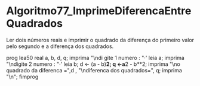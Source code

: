 # Algoritmo77_ImprimeDiferencaEntreQuadrados

Ler dois números reais e imprimir o quadrado da diferença do primeiro valor pelo
segundo e a diferença dos quadrados.

prog lea50
real a, b, d, q;
imprima "\ndi gite 1 numero : "·' leia a;
imprima "\ndigite 2 numero : "·' leia b;
d <- (a - b)**2;
q <-a**2 - b**2;
imprima "\no quadrado da diferenca =",d , "\ndiferenca dos quadrados=", q;
imprima "\n";
fimprog

